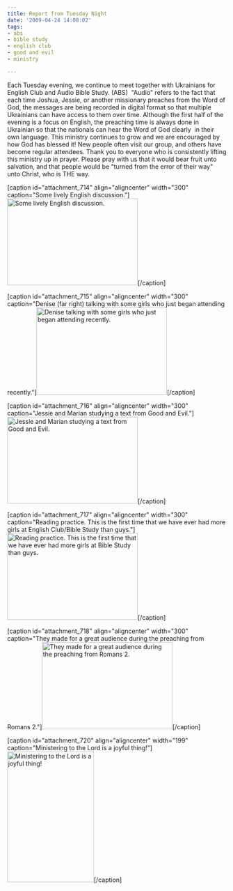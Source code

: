 ```yaml
---
title: Report from Tuesday Night
date: '2009-04-24 14:08:02'
tags:
- abs
- bible study
- english club
- good and evil
- ministry

---
```


Each Tuesday evening, we continue to meet together with Ukrainians for English Club and Audio Bible Study. (ABS)  "Audio" refers to the fact that each time Joshua, Jessie, or another missionary preaches from the Word of God, the messages are being recorded in digital format so that multiple Ukrainians can have access to them over time. Although the first half of the evening is a focus on English, the preaching time is always done in Ukrainian so that the nationals can hear the Word of God clearly  in their own language. This ministry continues to grow and we are encouraged by how God has blessed it! New people often visit our group, and others have become regular attendees. Thank you to everyone who is consistently lifting this ministry up in prayer. Please pray with us that it would bear fruit unto salvation, and that people would be "turned from the error of their way" unto Christ, who is THE way.

[caption id="attachment_714" align="aligncenter" width="300" caption="Some lively English discussion."]<a href="//d21yo20tm8bmc2.cloudfront.net/2009/04/dsc_5849.jpg"><img class="size-medium wp-image-714" title="dsc_5849" src="//d21yo20tm8bmc2.cloudfront.net/2009/04/dsc_5849-300x199.jpg" alt="Some lively English discussion." width="300" height="199" /></a>[/caption]

[caption id="attachment_715" align="aligncenter" width="300" caption="Denise (far right) talking with some girls who just began attending recently."]<a href="//d21yo20tm8bmc2.cloudfront.net/2009/04/dsc_5851.jpg"><img class="size-medium wp-image-715" title="dsc_5851" src="//d21yo20tm8bmc2.cloudfront.net/2009/04/dsc_5851-300x200.jpg" alt="Denise talking with some girls who just began attending recently." width="300" height="200" /></a>[/caption]

[caption id="attachment_716" align="aligncenter" width="300" caption="Jessie and Marian studying a text from Good and Evil."]<a href="//d21yo20tm8bmc2.cloudfront.net/2009/04/dsc_5852.jpg"><img class="size-medium wp-image-716" title="dsc_5852" src="//d21yo20tm8bmc2.cloudfront.net/2009/04/dsc_5852-300x199.jpg" alt="Jessie and Marian studying a text from Good and Evil." width="300" height="199" /></a>[/caption]

[caption id="attachment_717" align="aligncenter" width="300" caption="Reading practice. This is the first time that we have ever had more girls at English Club/Bible Study than guys."]<a href="//d21yo20tm8bmc2.cloudfront.net/2009/04/dsc_5853.jpg"><img class="size-medium wp-image-717" title="dsc_5853" src="//d21yo20tm8bmc2.cloudfront.net/2009/04/dsc_5853-300x199.jpg" alt="Reading practice. This is the first time that we have ever had more girls at Bible Study than guys." width="300" height="199" /></a>[/caption]

[caption id="attachment_718" align="aligncenter" width="300" caption="They made for a great audience during the preaching from Romans 2."]<a href="//d21yo20tm8bmc2.cloudfront.net/2009/04/dsc_5857.jpg"><img class="size-medium wp-image-718" title="dsc_5857" src="//d21yo20tm8bmc2.cloudfront.net/2009/04/dsc_5857-300x200.jpg" alt="They made for a great audience during the preaching from Romans 2." width="300" height="200" /></a>[/caption]

[caption id="attachment_720" align="aligncenter" width="199" caption="Ministering to the Lord is a joyful thing!"]<a href="//d21yo20tm8bmc2.cloudfront.net/2009/04/dsc_5859.jpg"><img class="size-medium wp-image-720" title="dsc_5859" src="//d21yo20tm8bmc2.cloudfront.net/2009/04/dsc_5859-199x300.jpg" alt="Ministering to the Lord is a joyful thing!" width="199" height="300" /></a>[/caption]
